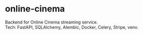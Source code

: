 # online-cinema

Backend for Online Cinema streaming service.  
Tech: FastAPI, SQLAlchemy, Alembic, Docker, Celery, Stripe, venv.
